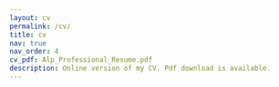 ```yaml
---
layout: cv
permalink: /cv/
title: cv
nav: true
nav_order: 4
cv_pdf: Alp_Professional_Resume.pdf
description: Online version of my CV. Pdf download is available.
---
```

